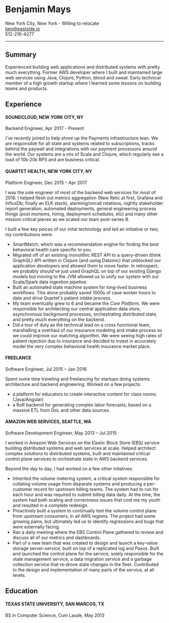 # Benjamin Mays

New York City, New York - Willing to relocate <br/>
ben@eastside.io <br/> 512-216-4277
<hr/>

## Summary

Experienced building web applications and distributed systems with pretty much everything. Former AWS developer where I built and maintained large web services using Java, Clojure, Python, blood and sweat. Early technical member of a high growth startup where I learned some lessons on building teams and products.

## Experience

#### SOUNDCLOUD, NEW YORK CITY, NY

Backend Engineer, Apr 2017 - Present

I've recently joined to help shore up the Payments infrastructure tean. We are responsible for all state and systems related to subscriptions, tracks behind the paywall and integrations with our payment processors around the world. Our systems are a mix of Scala and Clojure, which regularly see a load of 10k-20k RPS and are business critical.

#### QUARTET HEALTH, NEW YORK CITY, NY

Platform Engineer, Dec 2015 – Apr 2017

I was the sole engineer of most of the backend web services for most of 2016. I helped flesh out metrics aggregation (New Relic at first, Grafana and InfluxDb; finally an ELK stack), alarming/oncall rotations, nightly stakeholder report generation, automated deployments, general engineering process things (post mortems, hiring, deployment schedules, etc) and many other mission critical pieces as we scaled our team post-series B.

I built a few key peices of our inital technology and led an initiative or two; my contributions were:
* SmartMatch, which was a recommendation engine for finding the best behavioral health care specific to you.
* Migrated off of an existing monolithic REST API to a query-driven (think GraphQL) API written in Clojure (and using Datomic) that unblocked our application developers and allowed them to move faster. In retrospect, we probably should've just used GraphQL on top of our existing Django models but moving to the JVM allowed us to unify our system with our Scala/Spark data ingestion pipeline.
* Built an automated state machine system for long-lived business workflows. This alone probably saved 1000s of case worker hours to date and drive Quartet's patient intake process.
* My team eventually grew to 6 and became the _Core Platform_. We were responsible for architecting our central application data store, asynchronous background processes, orchestrating distributed state, and pretty much everything on the backend.
* Did a tour of duty as the technical lead on a cross functional team, marshalling a overhaul of our insurance modeling and intake process so we could improve our matching algorithm. We were seeing high rates of patient rejection due to insurance and decided to invest in accurately model the very complex behavioral health insurance market place.

#### FREELANCE

Software Engineer, Jul 2015 – Jan 2016

Spent some time traveling and freelancing for startups doing systems architecture and backend engineering. Worked on a few projects:
* a platform for educators to create interactive content for class rooms. (Java/Angular) 
* a RoR backend for generating complex labor forecasts, based on a massive ETL from DoL and other data sources.


#### AMAZON WEB SERVICES, SEATTLE, WA

Software Development Engineer, May 2013 – Jul 2015

I worked in Amazon Web Services on the Elastic Block Store (EBS) service building distributed systems and web services at scale. Helped architect complex solutions to distributed systems, built and maintained critical control plane services to orchestrate state in AWS backend services. 

Beyond the day to day, I had worked on a few other initatives:

* Inherited the volume metering system, a critical system responsible for collating volume usage from disparate systems and producing a per-customer record for upstream billing teams. The system had to run for each hour and was required to submit billing data daily. At the time, the system had both scaling and correctness issues that cost me my youth and resulted in a complete redesign.
* Proactively built a system to continually test the volume control plane from upstream consumers, in all AWS regions. The project had some growing pains, but ultimately led us to identify regressions and bugs that were externally facing.
* Ran a daily meeting where the EBS Control Plane gathered to review and discuss all of our metrics and dashboards.
* Part of a new team that was created to design and launch a key-value storage server-service, built on top of a replicated log and Paxos. Built and launched the control plane for the service, solely responsible for the state management service, a data migration service and a garbage
collection service that re-drove state changes in the fleet. Contributed to the design and implementation of many parts of the service, at all levels.

## Education

#### TEXAS STATE UNIVERSITY, SAN MARCOS, TX
BS in Computer Science, Cum Laude, May 2013
